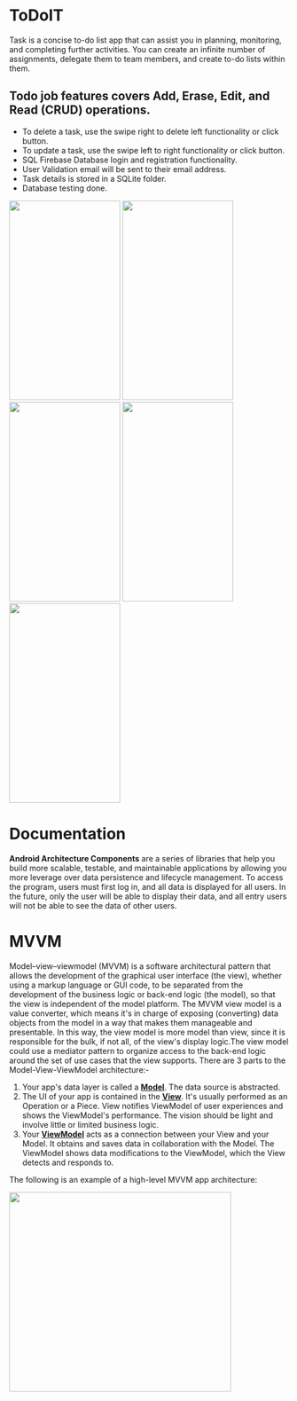# ToDoIT
Task is a concise to-do list app that can assist you in planning, monitoring, and completing further activities. You can create an infinite number of assignments, delegate them to team members, and create to-do lists within them. 

## Todo job features covers Add, Erase, Edit, and Read (CRUD) operations.
- To delete a task, use the swipe right to delete left functionality or click button.
- To update a task, use the swipe left to right functionality or click button.
- SQL Firebase Database login and registration functionality.
- User Validation email will be sent to their email address.
- Task details is stored in a SQLite folder.
- Database testing done.

 <img src = "https://user-images.githubusercontent.com/47654039/113425900-5c02fb00-93f2-11eb-9f1d-17b30c4f2e39.gif" width="200" height="360">
<img src = "https://user-images.githubusercontent.com/47654039/113426019-9076b700-93f2-11eb-8abc-8f74d6bc94c2.gif" width="200" height="360">
<img src = "https://user-images.githubusercontent.com/47654039/113426125-b603c080-93f2-11eb-9132-cba8df090af6.gif" width="200" height="360">
<img src = "https://user-images.githubusercontent.com/47654039/113426169-ca47bd80-93f2-11eb-8123-a645a01c93aa.gif" width="200" height="360">
<img src = "https://user-images.githubusercontent.com/47654039/113426247-eba8a980-93f2-11eb-8f97-6c5127e72403.gif" width="200" height="360">





# Documentation

<b>Android Architecture Components</b> are a series of libraries that help you build more scalable, testable, and maintainable applications by allowing you more leverage over data persistence and lifecycle management. To access the program, users must first log in, and all data is displayed for all users. In the future, only the user will be able to display their data, and all entry users will not be able to see the data of other users.

# MVVM
Model–view–viewmodel (MVVM) is a software architectural pattern that allows the development of the graphical user interface (the view), whether using a markup language or GUI code, to be separated from the development of the business logic or back-end logic (the model), so that the view is independent of the model platform. The MVVM view model is a value converter, which means it's in charge of exposing (converting) data objects from the model in a way that makes them manageable and presentable. In this way, the view model is more model than view, since it is responsible for the bulk, if not all, of the view's display logic.The view model could use a mediator pattern to organize access to the back-end logic around the set of use cases that the view supports.
There are 3 parts to the Model-View-ViewModel architecture:-

   1. Your app's data layer is called a <b><u>Model</u></b>. The data source is abstracted.
   2. The UI of your app is contained in the <b><u>View</u></b>. It's usually performed as an Operation or a Piece. View notifies ViewModel of user experiences and shows the ViewModel's performance. The vision should be light and involve little or limited business logic.
   3. Your <b><u>ViewModel</u></b> acts as a connection between your View and your Model. It obtains and saves data in collaboration with the Model. The ViewModel shows data modifications to the ViewModel, which the View detects and responds to.

The following is an example of a high-level MVVM app architecture:

<img src="https://user-images.githubusercontent.com/47654039/113427047-147d6e80-93f4-11eb-9b4f-55b0b9f2d06a.png" width="400" height="360">

